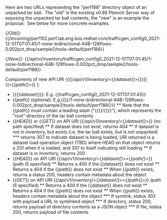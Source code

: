 Here are two URLs representing the "perf188" directory object of an unpacked tar ball.  The "old" is the existing v0.69 Pbench Server way of exposing the unpacked tar ball contents, the "new" is an example the proposal.  See below for more concrete examples.

{*}Old{*}: {{/incoming/perf102.perf.lab.eng.bos.redhat.com/trafficgen_config0_2021-12-01T07:01:45/1-none-bidirectional-64B-128flows-0.002pct_drop/sample2/tools-default/perf188}}

{*}New{*}: {{/api/vi/inventory/trafficgen_config0_2021-12-01T07:01:45/1-none-bidirectional-64B-128flows-0.002pct_drop/sample2/tools-default/perf188}}

Components of new API URI {{{}/api/v1/inventory/<{*}dataset{*}>{}}}[ {{<{*}path{*}>}} ]:
 * {{{}*dataset*{}}}: E.g. {{trafficgen_config0_2021-12-01T07:01:45}}
 * {{*path*}} (optional): E.g.{{{}/1-none-bidirectional-64B-128flows-0.002pct_drop/sample2/tools-default/perf188{}}}
 ** Note that the {{*path*}} must contain a leading slash ("{{{}/{}}}"), which represents the "root" directory of the tar ball contents
 * {{*HEAD*}} or {{*GET*}} on API URI {{/api/v1/inventory/<{*}dataset{*}>}} (no path specified)
 ** If dataset does not exist, returns 404
 ** If dataset is not in inventory, but exists (i.e. the tar ball exists, but is not unpacked)
 *** returns 307 to indicate dataset is being loaded, URI returned is a dataset load operation object (TBD) where HEAD on that object returns a 201 when it is loaded, and 307 to itself indicating still loading
 ** If dataset is in inventory, returns 200
 * {{*HEAD*}} on API URI {{/api/v1/inventory/<{*}dataset{*}><{*}path{*}>}} (path _*IS*_ specified)
 ** Returns a 400 if the {{*dataset*}} does not exist
 ** Returns a 404 if the {{*path*}} does not exist
 ** When {{*path*}} exists, returns a status 200, headers contain metadata about the object
 * {{*GET*}} on API URI {{/api/v1/inventory/<{*}dataset{*}><{*}path{*}>}} (path _*IS*_ specified)
 ** Returns a 400 if the {{*dataset*}} does not exist
 ** Returns a 404 if the {{*path*}} does not exist
 ** When {{*path*}} exists, headers contain metadata about the object
 *** If symlink, status 302 with payload a URL to symlinked object
 *** If directory, status 200, returns payload of directory contents as a JSON object
 *** If file, status 200, returns payload of file contents
